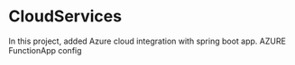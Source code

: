 # CloudServices
In this project, added Azure cloud integration with spring boot app. 
AZURE FunctionApp config
